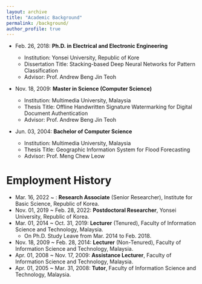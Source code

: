 ```yaml
---
layout: archive
title: "Academic Background"
permalink: /background/
author_profile: true
---
```


+ Feb. 26, 2018: **Ph.D. in Electrical and Electronic Engineering**
  + Institution: Yonsei University, Republic of Kore
  + Dissertation Title: Stacking-based Deep Neural Networks for Pattern Classification
  + Advisor: Prof. Andrew Beng Jin Teoh
    
+ Nov. 18, 2009: **Master in Science (Computer Science)**
  + Institution: Multimedia University, Malaysia
  + Thesis Title: Offline Handwritten Signature Watermarking for Digital Document Authentication
  + Advisor: Prof. Andrew Beng Jin Teoh
 
+ Jun. 03, 2004: **Bachelor of Computer Science**
  + Institution: Multimedia University, Malaysia
  + Thesis Title: Geographic Information System for Flood Forecasting
  + Advisor: Prof. Meng Chew Leow


# Employment History
+ Mar. 16, 2022 ~ : **Research Associate** (Senior Researcher), Institute for Basic Science, Republic of Korea.
+ Nov. 01, 2019 ~ Feb. 28, 2022: **Postdoctoral Researcher**, Yonsei University, Republic of Korea.
+ Mar. 01, 2014 ~ Oct. 31, 2019: **Lecturer** (Tenured), Faculty of Information Science and Technology, Malaysia.
  + On Ph.D. Study Leave from Mar. 2014 to Feb. 2018.
+ Nov. 18, 2009 ~ Feb. 28, 2014: **Lecturer** (Non-Tenured), Faculty of Information Science and Technology, Malaysia.
+ Apr. 01, 2008 ~ Nov. 17, 2009: **Assistance Lecturer**, Faculty of Information Science and Technology, Malaysia.
+ Apr. 01, 2005 ~ Mar. 31, 2008: **Tutor**, Faculty of Information Science and Technology, Malaysia.
